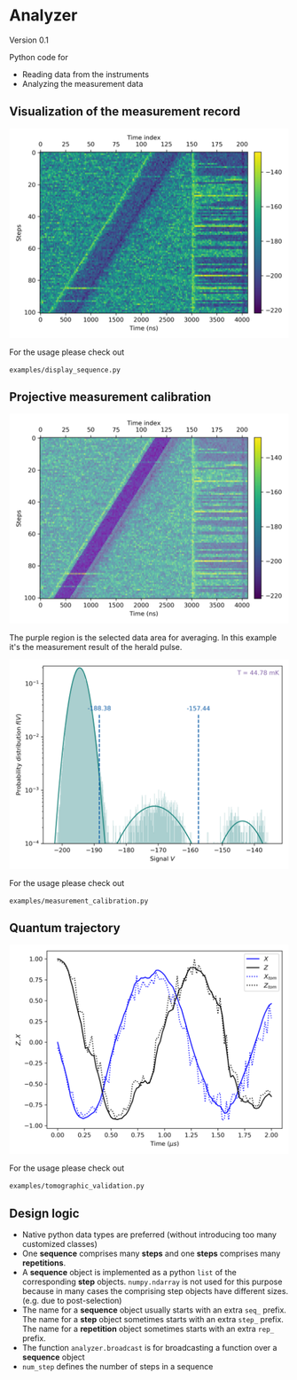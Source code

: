# Analyzer
Version  0.1

Python code for

* Reading data from the instruments
* Analyzing the measurement data

## Visualization of the measurement record

<img src="images/quantum_trajectory_sequence.png" width="600">

For the usage please check out

`examples/display_sequence.py`

## Projective measurement calibration

<img src="images/averaging_region.png" width="600">

The purple region is the selected data area for averaging. In this example it's the measurement result of the herald pulse.

<img src="images/measurement_calibration.png" width="600">

For the usage please check out

`examples/measurement_calibration.py`

## Quantum trajectory

<img src="images/tomographic_validation.png" width="600">

For the usage please check out

`examples/tomographic_validation.py`

## Design logic

* Native python data types are preferred (without introducing too many customized classes)
* One **sequence** comprises many **steps** and one **steps** comprises many **repetitions**.
* A **sequence** object is implemented as a python `list` of the corresponding **step** objects. `numpy.ndarray` is not used for this purpose because in many cases the comprising step objects have different sizes. (e.g. due to post-selection)
* The name for a **sequence** object usually starts with an extra `seq_` prefix. The name for a **step** object sometimes starts with an extra `step_` prefix. The name for a **repetition** object sometimes starts with an extra `rep_` prefix.
* The function `analyzer.broadcast` is for broadcasting a function over a **sequence** object
* `num_step` defines the number of steps in a sequence
